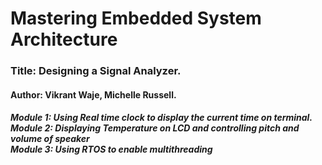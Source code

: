 # Mastering Embedded System Architecture
<h3>Title: Designing a Signal Analyzer.</h3>


<h4>Author: Vikrant Waje, Michelle Russell.</h4>
<h5>Module 1: Using Real time clock to display the current time on terminal.
<br>Module 2: Displaying Temperature on LCD and controlling pitch and volume of speaker
<br>Module 3: Using RTOS to enable multithreading</h5>
